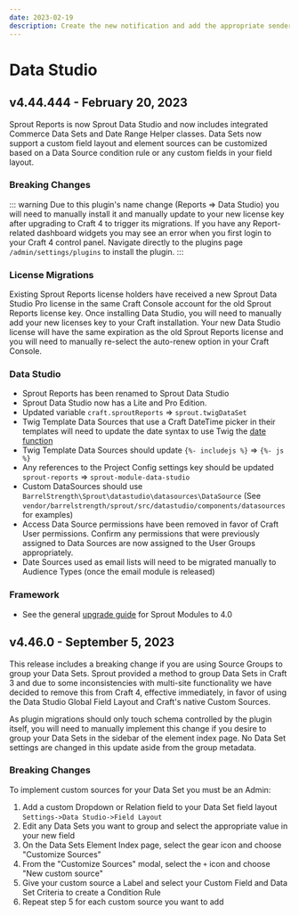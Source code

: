 ```yaml
---
date: 2023-02-19
description: Create the new notification and add the appropriate sender info. The notification Rules will be setup to trigger "When a new user is created".
---
```


# Data Studio

## v4.44.444 - February 20, 2023

Sprout Reports is now Sprout Data Studio and now includes integrated Commerce Data Sets and Date Range Helper classes. Data Sets now support a custom field layout and element sources can be customized based on a Data Source condition rule or any custom fields in your field layout.

### Breaking Changes

::: warning
Due to this plugin's name change (Reports => Data Studio) you will need to manually install it and manually update to your new license key after upgrading to Craft 4 to trigger its migrations. If you have any Report-related dashboard widgets you may see an error when you first login to your Craft 4 control panel. Navigate directly to the plugins page `/admin/settings/plugins` to install the plugin.
:::

### License Migrations

Existing Sprout Reports license holders have received a new Sprout Data Studio Pro license in the same Craft Console account for the old Sprout Reports license key. Once installing Data Studio, you will need to manually add your new licenses key to your Craft installation. Your new Data Studio license will have the same expiration as the old Sprout Reports license and you will need to manually re-select the auto-renew option in your Craft Console.

### Data Studio

- Sprout Reports has been renamed to Sprout Data Studio
- Sprout Data Studio now has a Lite and Pro Edition.
- Updated variable `craft.sproutReports` => `sprout.twigDataSet`
- Twig Template Data Sources that use a Craft DateTime picker in their templates will need to update the date syntax to use Twig the [date function](https://craftcms.com/docs/4.x/upgrade.html#template-functions)
- Twig Template Data Sources should update `{%- includejs %}` => `{%- js %}`
- Any references to the Project Config settings key should be updated `sprout-reports` => `sprout-module-data-studio`
- Custom DataSources should use `BarrelStrength\Sprout\datastudio\datasources\DataSource` (See `vendor/barrelstrength/sprout/src/datastudio/components/datasources` for examples)
- Access Data Source permissions have been removed in favor of Craft User permissions. Confirm any permissions that were previously assigned to Data Sources are now assigned to the User Groups appropriately.
- Date Sources used as email lists will need to be migrated manually to Audience Types (once the email module is released)

### Framework

- See the general [upgrade guide][#400-framework] for Sprout Modules to 4.0

[#400-framework]: ../update-guides/sprout.md

## v4.46.0 - September 5, 2023

This release includes a breaking change if you are using Source Groups to group your Data Sets. Sprout provided a method to group Data Sets in Craft 3 and due to some inconsistencies with multi-site functionality we have decided to remove this from Craft 4, effective immediately, in favor of using the Data Studio Global Field Layout and Craft's native Custom Sources.

As plugin migrations should only touch schema controlled by the plugin itself, you will need to manually implement this change if you desire to group your Data Sets in the sidebar of the element index page. No Data Set settings are changed in this update aside from the group metadata.

### Breaking Changes

To implement custom sources for your Data Set you must be an Admin:

1. Add a custom Dropdown or Relation field to your Data Set field layout `Settings->Data Studio->Field Layout`
2. Edit any Data Sets you want to group and select the appropriate value in your new field
3. On the Data Sets Element Index page, select the gear icon and choose "Customize Sources"
4. From the "Customize Sources" modal, select the `+` icon and choose "New custom source"
5. Give your custom source a Label and select your Custom Field and Data Set Criteria to create a Condition Rule
6. Repeat step 5 for each custom source you want to add